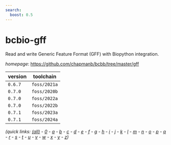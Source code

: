 ```yaml
---
search:
  boost: 0.5
---
```

# bcbio-gff

Read and write Generic Feature Format (GFF) with Biopython integration.

*homepage*: <https://github.com/chapmanb/bcbb/tree/master/gff>

version | toolchain
--------|----------
``0.6.7`` | ``foss/2021a``
``0.7.0`` | ``foss/2020b``
``0.7.0`` | ``foss/2022a``
``0.7.0`` | ``foss/2022b``
``0.7.1`` | ``foss/2023a``
``0.7.1`` | ``foss/2024a``


*(quick links: [(all)](../index.md) - [0](../0/index.md) - [a](../a/index.md) - [b](../b/index.md) - [c](../c/index.md) - [d](../d/index.md) - [e](../e/index.md) - [f](../f/index.md) - [g](../g/index.md) - [h](../h/index.md) - [i](../i/index.md) - [j](../j/index.md) - [k](../k/index.md) - [l](../l/index.md) - [m](../m/index.md) - [n](../n/index.md) - [o](../o/index.md) - [p](../p/index.md) - [q](../q/index.md) - [r](../r/index.md) - [s](../s/index.md) - [t](../t/index.md) - [u](../u/index.md) - [v](../v/index.md) - [w](../w/index.md) - [x](../x/index.md) - [y](../y/index.md) - [z](../z/index.md))*

